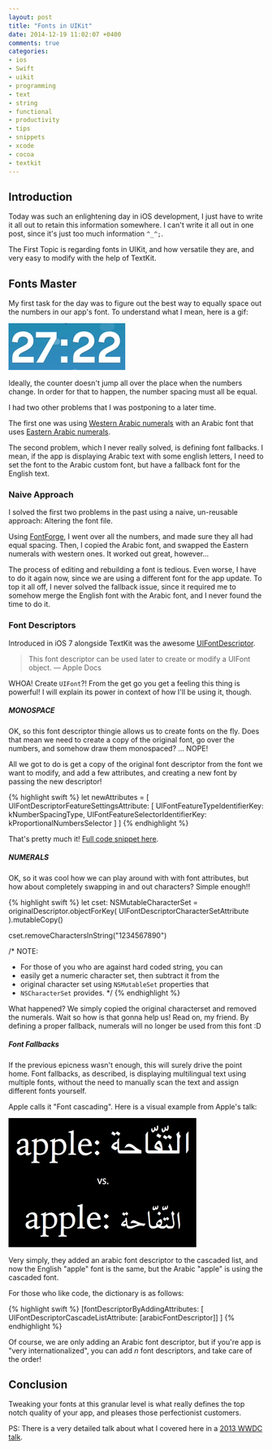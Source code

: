 ```yaml
---
layout: post
title: "Fonts in UIKit"
date: 2014-12-19 11:02:07 +0400
comments: true
categories: 
- ios
- Swift
- uikit
- programming
- text
- string
- functional
- productivity
- tips
- snippets
- xcode
- cocoa
- textkit
---
```


## Introduction

Today was such an enlightening day in iOS development, I just have to write it all out to retain this information somewhere. I can't write it all out in one post, since it's just too much information `^_^;`.

The First Topic is regarding fonts in UIKit, and how versatile they are, and very easy to modify with the help of TextKit.

## Fonts Master

My first task for the day was to figure out the best way to equally space out the numbers in our app's font. To understand what I mean, here is a gif:

![image](/images/timer-font.gif)

Ideally, the counter doesn't jump all over the place when the numbers change. In order for that to happen, the number spacing must all be equal.

I had two other problems that I was postponing to a later time.

The first one was using [Western Arabic numerals](http://en.wikipedia.org/wiki/Arabic_numerals) with an Arabic font that uses [Eastern Arabic numerals](http://en.wikipedia.org/wiki/Eastern_Arabic_numerals).

The second problem, which I never really solved, is defining font fallbacks. I mean, if the app is displaying Arabic text with some english letters, I need to set the font to the Arabic custom font, but have a fallback font for the English text.

### Naive Approach

I solved the first two problems in the past using a naive, un-reusable approach: Altering the font file.

Using [FontForge](http://fontforge.github.io/en-US/), I went over all the numbers, and made sure they all had equal spacing. Then, I copied the Arabic font, and swapped the Eastern numerals with western ones. It worked out great, however... 

The process of editing and rebuilding a font is tedious. Even worse, I have to do it again now, since we are using a different font for the app update. To top it all off, I never solved the fallback issue, since it required me to somehow merge the English font with the Arabic font, and I never found the time to do it.

### Font Descriptors

Introduced in iOS 7 alongside TextKit was the awesome [UIFontDescriptor](https://developer.apple.com/library/prerelease/ios/documentation/UIKit/Reference/UIFontDescriptor_Class/index.html).

> This font descriptor can be used later to create or modify a UIFont object. –– Apple Docs

WHOA! Create `UIFont`?! From the get go you get a feeling this thing is powerful! I will explain its power in context of how I'll be using it, though.

##### MONOSPACE

OK, so this font descriptor thingie allows us to create fonts on the fly. Does that mean we need to create a copy of the original font, go over the numbers, and somehow draw them monospaced? ... NOPE!

All we got to do is get a copy of the original font descriptor from the font we want to modify, and add a few attributes, and creating a new font by passing the new descriptor!

{% highlight swift %}
let newAttributes = [
    UIFontDescriptorFeatureSettingsAttribute: [
        UIFontFeatureTypeIdentifierKey: kNumberSpacingType,
        UIFontFeatureSelectorIdentifierKey: kProportionalNumbersSelector
    ]
]
{% endhighlight %}

That's pretty much it! [Full code snippet here](http://stackoverflow.com/a/19976535/456434).

##### NUMERALS

OK, so it was cool how we can play around with with font attributes, but how about completely swapping in and out characters? Simple enough!!

{% highlight swift %}
let cset: NSMutableCharacterSet = originalDescriptor.objectForKey(
    UIFontDescriptorCharacterSetAttribute
).mutableCopy()

cset.removeCharactersInString("1234567890")

/* NOTE: 
 * For those of you who are against hard coded string, you can
 * easily get a numeric character set, then subtract it from the
 * original character set using `NSMutableSet` properties that
 * `NSCharacterSet` provides.
 */
{% endhighlight %}

What happened? We simply copied the original characterset and removed the numerals. Wait so how is that gonna help us! Read on, my friend. By defining a proper fallback, numerals will no longer be used from this font :D

##### Font Fallbacks

If the previous epicness wasn't enough, this will surely drive the point home. Font fallbacks, as described, is displaying multilingual text using multiple fonts, without the need to manually scan the text and assign different fonts yourself.

Apple calls it "Font cascading". Here is a visual example from Apple's talk:

![image](/images/font-cascading.png)

Very simply, they added an arabic font descriptor to the cascaded list, and now the English "apple" font is the same, but the Arabic "apple" is using the cascaded font.

For those who like code, the dictionary is as follows:

{% highlight swift %}
[fontDescriptorByAddingAttributes: [
    UIFontDescriptorCascadeListAttribute: [arabicFontDescriptor]]
] 
{% endhighlight %}

Of course, we are only adding an Arabic font descriptor, but if you're app is "very internationalized", you can add *n* font descriptors, and take care of the order!

## Conclusion

Tweaking your fonts at this granular level is what really defines the top notch quality of your app, and pleases those perfectionist customers.

PS: There is a very detailed talk about what I covered here in a [2013 WWDC talk](http://docs.huihoo.com/apple/wwdc/2013/session_223__using_fonts_with_text_kit.pdf).
